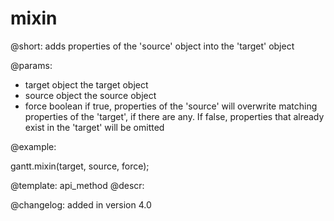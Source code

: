 mixin
=============


@short:
	adds properties of the 'source' object into the 'target' object

@params:

- target		object		the target object
- source		object		the source object
- force			boolean		if true, properties of the 'source' will overwrite matching properties of the 'target', if there are any. If false, properties that already exist in the 'target' will be omitted	




@example:

gantt.mixin(target, source, force);

@template:	api_method
@descr:

@changelog:
added in version 4.0

